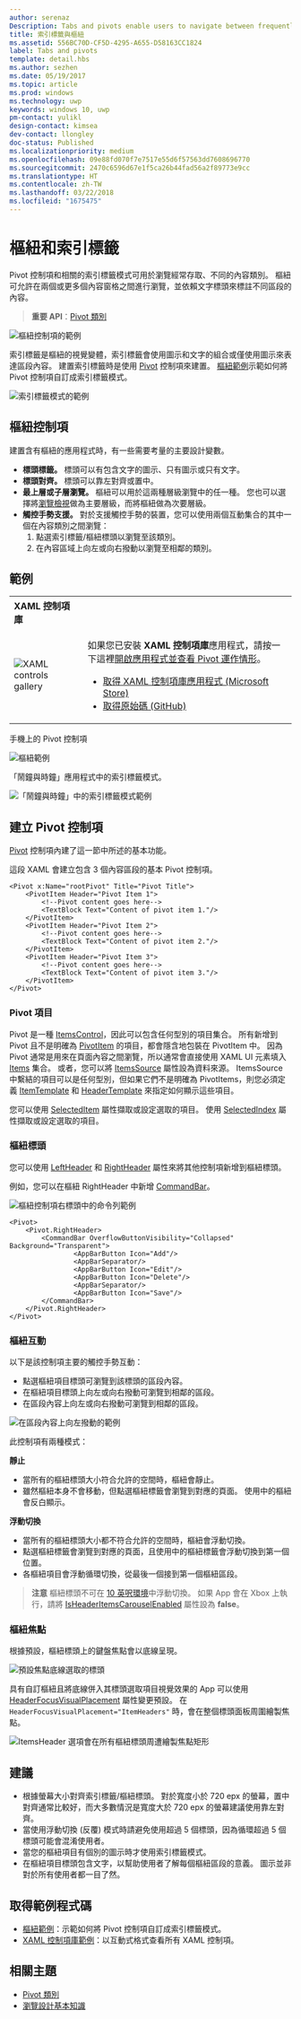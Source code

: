 ```yaml
---
author: serenaz
Description: Tabs and pivots enable users to navigate between frequently accessed content.
title: 索引標籤與樞紐
ms.assetid: 556BC70D-CF5D-4295-A655-D58163CC1824
label: Tabs and pivots
template: detail.hbs
ms.author: sezhen
ms.date: 05/19/2017
ms.topic: article
ms.prod: windows
ms.technology: uwp
keywords: windows 10, uwp
pm-contact: yulikl
design-contact: kimsea
dev-contact: llongley
doc-status: Published
ms.localizationpriority: medium
ms.openlocfilehash: 09e88fd070f7e7517e55d6f57563dd7608696770
ms.sourcegitcommit: 2470c6596d67e1f5ca26b44fad56a2f89773e9cc
ms.translationtype: HT
ms.contentlocale: zh-TW
ms.lasthandoff: 03/22/2018
ms.locfileid: "1675475"
---
```

# <a name="pivot-and-tabs"></a>樞紐和索引標籤



Pivot 控制項和相關的索引標籤模式可用於瀏覽經常存取、不同的內容類別。 樞紐可允許在兩個或更多個內容窗格之間進行瀏覽，並依賴文字標頭來標註不同區段的內容。

> **重要 API**：[Pivot 類別](https://docs.microsoft.com/uwp/api/Windows.UI.Xaml.Controls.Pivot)

![樞紐控制項的範例](images/pivot_Hero_main.png)

索引標籤是樞紐的視覺變體，索引標籤會使用圖示和文字的組合或僅使用圖示來表達區段內容。 建置索引標籤時是使用 [Pivot](https://msdn.microsoft.com/library/windows/apps/xaml/windows.ui.xaml.controls.pivot.aspx) 控制項來建置。 [樞紐範例](http://go.microsoft.com/fwlink/p/?LinkId=619903)示範如何將 Pivot 控制項自訂成索引標籤模式。

![索引標籤模式的範例](images/tabs.png) 

## <a name="the-pivot-control"></a>樞紐控制項

建置含有樞紐的應用程式時，有一些需要考量的主要設計變數。

- **標頭標籤。**  標頭可以有包含文字的圖示、只有圖示或只有文字。
- **標頭對齊。**  標頭可以靠左對齊或置中。
- **最上層或子層瀏覽。**  樞紐可以用於這兩種層級瀏覽中的任一種。 您也可以選擇將[瀏覽檢視](navigationview.md)做為主要層級，而將樞紐做為次要層級。
- **觸控手勢支援。**  對於支援觸控手勢的裝置，您可以使用兩個互動集合的其中一個在內容類別之間瀏覽：
    1. 點選索引標籤/樞紐標頭以瀏覽至該類別。
    2. 在內容區域上向左或向右撥動以瀏覽至相鄰的類別。

## <a name="examples"></a>範例

<table>
<th align="left">XAML 控制項庫<th>
<tr>
<td><img src="images/xaml-controls-gallery-sm.png" alt="XAML controls gallery"></img></td>
<td>
    <p>如果您已安裝 <strong style="font-weight: semi-bold">XAML 控制項庫</strong>應用程式，請按一下這裡<a href="xamlcontrolsgallery:/item/Pivot">開啟應用程式並查看 Pivot 運作情形</a>。</p>
    <ul>
    <li><a href="https://www.microsoft.com/store/productId/9MSVH128X2ZT">取得 XAML 控制項庫應用程式 (Microsoft Store)</a></li>
    <li><a href="https://github.com/Microsoft/Windows-universal-samples/tree/master/Samples/XamlUIBasics">取得原始碼 (GitHub)</a></li>
    </ul>
</td>
</tr>
</table>

手機上的 Pivot 控制項

![樞紐範例](images/pivot_example.png)

「鬧鐘與時鐘」應用程式中的索引標籤模式。

![「鬧鐘與時鐘」中的索引標籤模式範例](images/tabs_alarms-and-clock.png)

## <a name="create-a-pivot-control"></a>建立 Pivot 控制項

[Pivot](https://docs.microsoft.com/uwp/api/Windows.UI.Xaml.Controls.Pivot) 控制項內建了這一節中所述的基本功能。

這段 XAML 會建立包含 3 個內容區段的基本 Pivot 控制項。

```xaml
<Pivot x:Name="rootPivot" Title="Pivot Title">
    <PivotItem Header="Pivot Item 1">
        <!--Pivot content goes here-->
        <TextBlock Text="Content of pivot item 1."/>
    </PivotItem>
    <PivotItem Header="Pivot Item 2">
        <!--Pivot content goes here-->
        <TextBlock Text="Content of pivot item 2."/>
    </PivotItem>
    <PivotItem Header="Pivot Item 3">
        <!--Pivot content goes here-->
        <TextBlock Text="Content of pivot item 3."/>
    </PivotItem>
</Pivot>
```

### <a name="pivot-items"></a>Pivot 項目

Pivot 是一種 [ItemsControl](https://msdn.microsoft.com/library/windows/apps/xaml/windows.ui.xaml.controls.itemscontrol.aspx)，因此可以包含任何型別的項目集合。 所有新增到 Pivot 且不是明確為 [PivotItem](https://msdn.microsoft.com/library/windows/apps/xaml/windows.ui.xaml.controls.pivotitem.aspx) 的項目，都會隱含地包裝在 PivotItem 中。 因為 Pivot 通常是用來在頁面內容之間瀏覽，所以通常會直接使用 XAML UI 元素填入 [Items](https://msdn.microsoft.com/library/windows/apps/xaml/windows.ui.xaml.controls.itemscontrol.items.aspx) 集合。 或者，您可以將 [ItemsSource](https://msdn.microsoft.com/library/windows/apps/xaml/windows.ui.xaml.controls.itemscontrol.itemssource.aspx) 屬性設為資料來源。 ItemsSource 中繫結的項目可以是任何型別，但如果它們不是明確為 PivotItems，則您必須定義 [ItemTemplate](https://msdn.microsoft.com/library/windows/apps/xaml/windows.ui.xaml.controls.itemscontrol.itemtemplate.aspx) 和 [HeaderTemplate](https://msdn.microsoft.com/library/windows/apps/xaml/windows.ui.xaml.controls.pivot.headertemplate.aspx) 來指定如何顯示這些項目。

您可以使用 [SelectedItem](https://msdn.microsoft.com/library/windows/apps/xaml/windows.ui.xaml.controls.pivot.selecteditem.aspx) 屬性擷取或設定選取的項目。 使用 [SelectedIndex](https://msdn.microsoft.com/library/windows/apps/xaml/windows.ui.xaml.controls.pivot.selectedindex.aspx) 屬性擷取或設定選取的項目。

### <a name="pivot-headers"></a>樞紐標頭

您可以使用 [LeftHeader](https://msdn.microsoft.com/library/windows/apps/xaml/windows.ui.xaml.controls.pivot.leftheader.aspx) 和 [RightHeader](https://msdn.microsoft.com/library/windows/apps/xaml/windows.ui.xaml.controls.pivot.rightheader.aspx) 屬性來將其他控制項新增到樞紐標頭。

例如，您可以在樞紐 RightHeader 中新增 [CommandBar](https://docs.microsoft.com/en-us/windows/uwp/controls-and-patterns/app-bars)。

![樞紐控制項右標頭中的命令列範例](images/PivotHeader.png)

```xaml
<Pivot>
    <Pivot.RightHeader>
        <CommandBar OverflowButtonVisibility="Collapsed" Background="Transparent">
                <AppBarButton Icon="Add"/>
                <AppBarSeparator/>
                <AppBarButton Icon="Edit"/>
                <AppBarButton Icon="Delete"/>
                <AppBarSeparator/>
                <AppBarButton Icon="Save"/>
        </CommandBar>
    </Pivot.RightHeader>
</Pivot>
```

### <a name="pivot-interaction"></a>樞紐互動

以下是該控制項主要的觸控手勢互動：

-   點選樞紐項目標頭可瀏覽到該標頭的區段內容。
-   在樞紐項目標頭上向左或向右撥動可瀏覽到相鄰的區段。
-   在區段內容上向左或向右撥動可瀏覽到相鄰的區段。

![在區段內容上向左撥動的範例](images/pivot_w_hand.png)

此控制項有兩種模式：

**靜止**

-   當所有的樞紐標頭大小符合允許的空間時，樞紐會靜止。
-   雖然樞紐本身不會移動，但點選樞紐標籤會瀏覽到對應的頁面。 使用中的樞紐會反白顯示。

**浮動切換**

-   當所有的樞紐標頭大小都不符合允許的空間時，樞紐會浮動切換。
-   點選樞紐標籤會瀏覽到對應的頁面，且使用中的樞紐標籤會浮動切換到第一個位置。
-   各樞紐項目會浮動循環切換，從最後一個接到第一個樞紐區段。

> **注意** 樞紐標頭不可在 [10 英呎環境](../devices/designing-for-tv.md)中浮動切換。 如果 App 會在 Xbox 上執行，請將 [IsHeaderItemsCarouselEnabled](https://docs.microsoft.com/uwp/api/Windows.UI.Xaml.Controls.Pivot.IsHeaderItemsCarouselEnabled) 屬性設為 **false**。

### <a name="pivot-focus"></a>樞紐焦點

根據預設，樞紐標頭上的鍵盤焦點會以底線呈現。

![預設焦點底線選取的標頭](images/pivot_focus_selectedHeader.png)

具有自訂樞紐且將底線併入其標頭選取項目視覺效果的 App 可以使用 [HeaderFocusVisualPlacement](https://docs.microsoft.com/uwp/api/windows.ui.xaml.controls.pivot.HeaderFocusVisualPlacement) 屬性變更預設。 在 `HeaderFocusVisualPlacement="ItemHeaders"` 時，會在整個標頭面板周圍繪製焦點。

![ItemsHeader 選項會在所有樞紐標頭周遭繪製焦點矩形](images/pivot_focus_headers.png)

## <a name="recommendations"></a>建議

- 根據螢幕大小對齊索引標籤/樞紐標頭。 對於寬度小於 720 epx 的螢幕，置中對齊通常比較好，而大多數情況是寬度大於 720 epx 的螢幕建議使用靠左對齊。
- 當使用浮動切換 (反覆) 模式時請避免使用超過 5 個標頭，因為循環超過 5 個標頭可能會混淆使用者。
- 當您的樞紐項目有個別的圖示時才使用索引標籤模式。
- 在樞紐項目標頭包含文字，以幫助使用者了解每個樞紐區段的意義。 圖示並非對於所有使用者都一目了然。

## <a name="get-the-sample-code"></a>取得範例程式碼

- [樞紐範例](http://go.microsoft.com/fwlink/p/?LinkId=619903)：示範如何將 Pivot 控制項自訂成索引標籤模式。
- [XAML 控制項庫範例](https://github.com/Microsoft/Windows-universal-samples/tree/master/Samples/XamlUIBasics)：以互動式格式查看所有 XAML 控制項。

## <a name="related-topics"></a>相關主題

- [Pivot 類別](https://docs.microsoft.com/uwp/api/Windows.UI.Xaml.Controls.Pivot)
- [瀏覽設計基本知識](../basics/navigation-basics.md)
